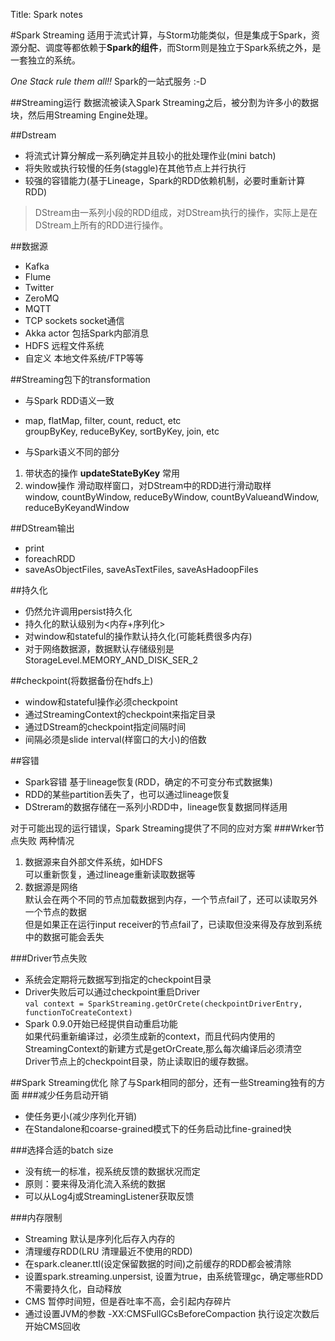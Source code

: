Title: Spark notes


#Spark Streaming
适用于流式计算，与Storm功能类似，但是集成于Spark，资源分配、调度等都依赖于**Spark的组件**，而Storm则是独立于Spark系统之外，是一套独立的系统。

*One Stack rule them all!!* Spark的一站式服务 :-D

##Streaming运行
数据流被读入Spark Streaming之后，被分割为许多小的数据块，然后用Streaming Engine处理。

##Dstream
 - 将流式计算分解成一系列确定并且较小的批处理作业(mini batch)
 - 将失败或执行较慢的任务(staggle)在其他节点上并行执行
 - 较强的容错能力(基于Lineage，Spark的RDD依赖机制，必要时重新计算RDD)

> DStream由一系列小段的RDD组成，对DStream执行的操作，实际上是在DStream上所有的RDD进行操作。

##数据源
 - Kafka
 - Flume
 - Twitter
 - ZeroMQ
 - MQTT
 - TCP sockets socket通信
 - Akka actor 包括Spark内部消息
 - HDFS 远程文件系统
 - 自定义 本地文件系统/FTP等等

##Streaming包下的transformation
 - 与Spark RDD语义一致
  * map, flatMap, filter, count, reduct, etc  
  groupByKey, reduceByKey, sortByKey, join, etc
 - 与Spark语义不同的部分
  1. 带状态的操作
   **updateStateByKey** 常用
  2. window操作 滑动取样窗口，对DStream中的RDD进行滑动取样  
  window, countByWindow, reduceByWindow, countByValueandWindow, reduceByKeyandWindow

##DStream输出
 - print
 - foreachRDD
 - saveAsObjectFiles, saveAsTextFiles, saveAsHadoopFiles

##持久化
 - 仍然允许调用persist持久化
 - 持久化的默认级别为<内存+序列化>
 - 对window和stateful的操作默认持久化(可能耗费很多内存)
 - 对于网络数据源，数据默认存储级别是StorageLevel.MEMORY_AND_DISK_SER_2

##checkpoint(将数据备份在hdfs上)
 - window和stateful操作必须checkpoint
 - 通过StreamingContext的checkpoint来指定目录
 - 通过DStream的checkpoint指定间隔时间
 - 间隔必须是slide interval(样窗口的大小)的倍数

##容错
 - Spark容错 基于lineage恢复(RDD，确定的不可变分布式数据集)
 - RDD的某些partition丢失了，也可以通过lineage恢复
 - DStreram的数据存储在一系列小RDD中，lineage恢复数据同样适用

对于可能出现的运行错误，Spark Streaming提供了不同的应对方案
###Wrker节点失败
两种情况
 1. 数据源来自外部文件系统，如HDFS  
 可以重新恢复，通过lineage重新读取数据等
 2. 数据源是网络  
 默认会在两个不同的节点加载数据到内存，一个节点fail了，还可以读取另外一个节点的数据  
 但是如果正在运行input receiver的节点fail了，已读取但没来得及存放到系统中的数据可能会丢失

###Driver节点失败
 - 系统会定期将元数据写到指定的checkpoint目录
 - Driver失败后可以通过checkpoint重启Driver  
 `val context = SparkStreaming.getOrCrete(checkpointDriverEntry, functionToCreateContext)`
 - Spark 0.9.0开始已经提供自动重启功能  
 如果代码重新编译过，必须生成新的context，而且代码内使用的StreamingContext的新建方式是getOrCreate,那么每次编译后必须清空Driver节点上的checkpoint目录，防止读取旧的缓存数据。

##Spark Streaming优化
除了与Spark相同的部分，还有一些Streaming独有的方面
###减少任务启动开销
 - 使任务更小(减少序列化开销)
 - 在Standalone和coarse-grained模式下的任务启动比fine-grained快

###选择合适的batch size
 - 没有统一的标准，视系统反馈的数据状况而定
 - 原则：要来得及消化流入系统的数据
 - 可以从Log4j或StreamingListener获取反馈

###内存限制
 - Streaming 默认是序列化后存入内存的
 - 清理缓存RDD(LRU 清理最近不使用的RDD)
 - 在spark.cleaner.ttl(设定保留数据的时间)之前缓存的RDD都会被清除
 - 设置spark.streaming.unpersist, 设置为true，由系统管理gc，确定哪些RDD不需要持久化，自动释放
 - CMS 暂停时间短，但是吞吐率不高，会引起内存碎片
 - 通过设置JVM的参数 -XX:CMSFullGCsBeforeCompaction 执行设定次数后开始CMS回收